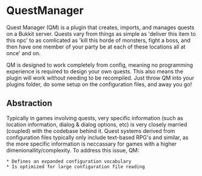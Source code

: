 QuestManager
============

Quest Manager (QM) is a plugin that creates, imports, and manages quests on a Bukkit server.  Quests vary from things as simple as 'deliver this item to this npc' to as comlicated as 'kill this horde of monsters, fight a boss, and then have one member of your party be at each of these locations all at once' and on. 

QM is designed to work completely from config, meaning no programming experience is required to design your own quests. This also means the plugin will work without needing to be recompiled. Just throw QM into your plugins folder, do some setup on the configuration files, and away you go!

Abstraction
-----------

Typically in games involving quests, very specific information (such as location information, dialog & dialog options, etc) is very closely married (coupled) with the codebase behind it. Quest systems derived from configuration files typically only include text-based RPG's and similar, as the more specific information is neccassary for games with a higher dimenionallity/complexity. To address this issue, QM:

    * Defines an expanded configuration vocabulary
    * Is optimized for large configuration file reading



